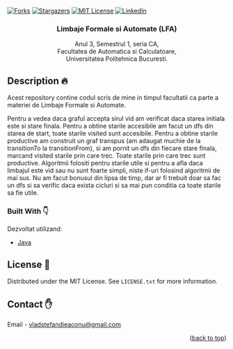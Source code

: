<div id="top">

<!-- PROJECT SHIELDS -->
[![Forks][forks-shield]][forks-url]
[![Stargazers][stars-shield]][stars-url]
[![MIT License][license-shield]][license-url]
[![LinkedIn][linkedin-shield]][linkedin-url]


<h3 align="center">Limbaje Formale si Automate (LFA)</h3>

  <p align="center">
    Anul 3, Semestrul 1, seria CA,
    <br />
    Facultatea de Automatica si Calculatoare,
    <br />
    Universitatea Politehnica Bucuresti.
  </p>
</div>


<!-- PROJECT DESCRIPTION -->
## Description :fire:

Acest repository contine codul scris de mine in timpul facultatii ca parte a materiei de Limbaje Formale si Automate.

Pentru a vedea daca graful accepta sirul vid am verificat daca starea initiala este si stare finala.
Pentru a obtine starile accesibile am facut un dfs din starea de start, toate starile visited sunt accesibile.
Pentru a obtine starile productive am construit un graf transpus (am adaugat muchie de la transitionTo la transitionFrom),
si am pornit un dfs din fiecare stare finala, marcand visited starile prin care trec. Toate starile prin care trec sunt
productive.
Algoritmii folositi pentru starile utile si pentru a afla daca limbajul este vid sau nu sunt foarte simpli, niste if-uri
folosind algoritmii de mai sus.
Nu am facut bonusul din lipsa de timp, dar ar fi trebuit doar sa fac un dfs si sa verific daca exista cicluri si sa mai
pun conditia ca toate starile sa fie utile.

### Built With :point_down:
Dezvoltat utilizand:
* [Java](https://www.java.com/en/)

<!-- LICENSE -->
## License :facepunch:

Distributed under the MIT License. See `LICENSE.txt` for more information.

<!-- CONTACT -->
## Contact :hand:
Email - vladstefandieaconu@gmail.com
<p align="right">(<a href="#top">back to top</a>)</p>

<!-- MARKDOWN LINKS & IMAGES -->
<!-- https://www.markdownguide.org/basic-syntax/#reference-style-links -->
[forks-shield]: https://img.shields.io/github/forks/VladStefanDieaconu/LFA.svg
[forks-url]: https://github.com/VladStefanDieaconu/LFA/network/members
[stars-shield]: https://img.shields.io/github/stars/VladStefanDieaconu/LFA.svg
[stars-url]: https://github.com/VladStefanDieaconu/LFA/stargazers
[license-shield]: https://img.shields.io/github/license/VladStefanDieaconu/LFA.svg
[license-url]: https://github.com/VladStefanDieaconu/LFA/blob/master/LICENSE.txt
[linkedin-shield]: https://img.shields.io/badge/-LinkedIn-black.svg?&logo=linkedin&colorB=555
[linkedin-url]: https://linkedin.com/in/VladStefanDieaconu

